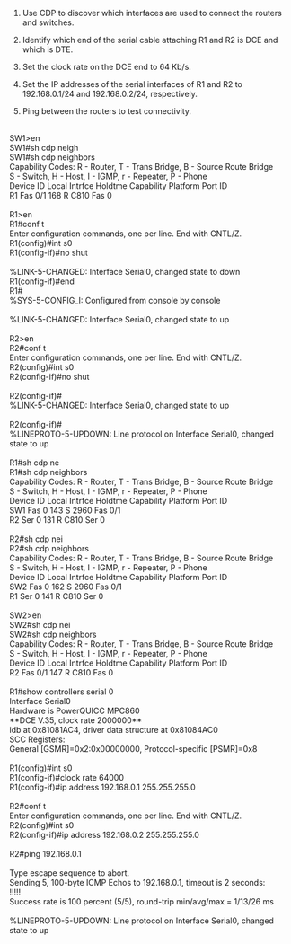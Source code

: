 1. Use CDP  to discover which interfaces are used to connect the routers and switches.

2. Identify which end of the serial cable attaching R1 and R2 is DCE and which is DTE. 

3. Set the clock rate on the DCE end to 64 Kb/s.

4. Set the IP addresses of the serial interfaces of R1 and R2 to 192.168.0.1/24 and 192.168.0.2/24, respectively.

5. Ping between the routers to test connectivity.
<br />
SW1>en<br />
SW1#sh cdp neigh<br />
SW1#sh cdp neighbors<br /> 
Capability Codes: R - Router, T - Trans Bridge, B - Source Route Bridge<br />
                  S - Switch, H - Host, I - IGMP, r - Repeater, P - Phone<br />
Device ID    Local Intrfce   Holdtme    Capability   Platform    Port ID<br />
R1           Fas 0/1          168            R       C810        Fas 0<br />
<br />
R1>en<br />
R1#conf t<br />
Enter configuration commands, one per line.  End with CNTL/Z.<br />
R1(config)#int s0<br />
R1(config-if)#no shut<br />
<br />
%LINK-5-CHANGED: Interface Serial0, changed state to down<br />
R1(config-if)#end<br />
R1#<br />
%SYS-5-CONFIG_I: Configured from console by console<br />
<br />
%LINK-5-CHANGED: Interface Serial0, changed state to up<br />
<br />
R2>en<br />
R2#conf t<br />
Enter configuration commands, one per line.  End with CNTL/Z.<br />
R2(config)#int s0<br />
R2(config-if)#no shut<br />
<br />
R2(config-if)#<br />
%LINK-5-CHANGED: Interface Serial0, changed state to up<br />
<br />
R2(config-if)#<br />
%LINEPROTO-5-UPDOWN: Line protocol on Interface Serial0, changed state to up<br />
<br />
R1#sh cdp ne<br />
R1#sh cdp neighbors <br />
Capability Codes: R - Router, T - Trans Bridge, B - Source Route Bridge<br />
                  S - Switch, H - Host, I - IGMP, r - Repeater, P - Phone<br />
Device ID    Local Intrfce   Holdtme    Capability   Platform    Port ID<br />
SW1          Fas 0            143            S       2960        Fas 0/1<br />
R2           Ser 0            131            R       C810        Ser 0<br />
<br />
R2#sh cdp nei<br />
R2#sh cdp neighbors <br />
Capability Codes: R - Router, T - Trans Bridge, B - Source Route Bridge<br />
                  S - Switch, H - Host, I - IGMP, r - Repeater, P - Phone<br />
Device ID    Local Intrfce   Holdtme    Capability   Platform    Port ID<br />
SW2          Fas 0            162            S       2960        Fas 0/1<br />
R1           Ser 0            141            R       C810        Ser 0<br />
<br />
SW2>en<br />
SW2#sh cdp nei<br />
SW2#sh cdp neighbors <br />
Capability Codes: R - Router, T - Trans Bridge, B - Source Route Bridge<br />
                  S - Switch, H - Host, I - IGMP, r - Repeater, P - Phone<br />
Device ID    Local Intrfce   Holdtme    Capability   Platform    Port ID<br />
R2           Fas 0/1          147            R       C810        Fas 0<br />
<br />
R1#show controllers serial 0<br />
Interface Serial0<br />
Hardware is PowerQUICC MPC860<br />
**DCE V.35, clock rate 2000000**<br />
idb at 0x81081AC4, driver data structure at 0x81084AC0<br />
SCC Registers:<br />
General [GSMR]=0x2:0x00000000, Protocol-specific [PSMR]=0x8<br />
<br />
R1(config)#int s0<br />
R1(config-if)#clock rate 64000<br />
R1(config-if)#ip address 192.168.0.1 255.255.255.0<br />
<br />
R2#conf t<br />
Enter configuration commands, one per line.  End with CNTL/Z.<br />
R2(config)#int s0<br />
R2(config-if)#ip address 192.168.0.2 255.255.255.0<br />
<br />
R2#ping 192.168.0.1<br />
<br />
Type escape sequence to abort.<br />
Sending 5, 100-byte ICMP Echos to 192.168.0.1, timeout is 2 seconds:<br />
!!!!!<br />
Success rate is 100 percent (5/5), round-trip min/avg/max = 1/13/26 ms<br />
<br />
%LINEPROTO-5-UPDOWN: Line protocol on Interface Serial0, changed state to up<br />
